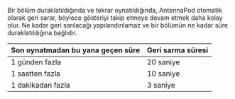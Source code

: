Bir bölüm duraklatıldığında ve tekrar oynatıldığında, AntennaPod otomatik olarak geri sarar, böylece gösteriyi takip etmeye devam etmek daha kolay olur. Ne kadar geri sarılacağı yapılandırılamaz ve bir bölümün ne kadar süre duraklatıldığına bağlıdır.

| Son oynatmadan bu yana geçen süre | Geri sarma süresi |
| --- | --- |
| 1 günden fazla | 20 saniye |
| 1 saatten fazla | 10 saniye |
| 1 dakikadan fazla | 3 saniye |
